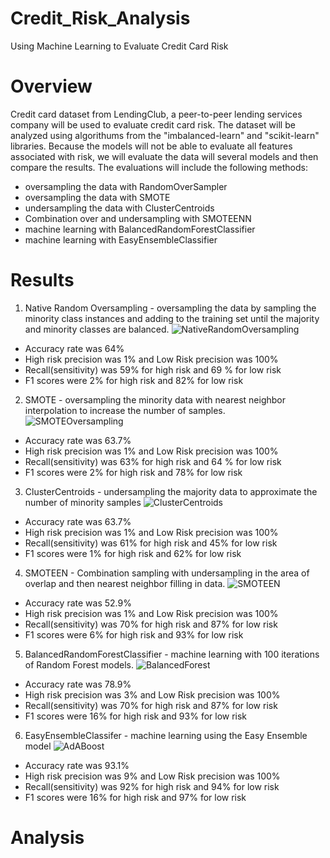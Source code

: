 # Credit_Risk_Analysis
Using Machine Learning to Evaluate Credit Card Risk

# Overview

Credit card dataset from LendingClub, a peer-to-peer lending services company will be used to evaluate credit card risk.  The dataset will be analyzed using algorithums from the "imbalanced-learn" and "scikit-learn" libraries.  Because the models will not be able to evaluate all features associated with risk, we will evaluate the data will several models and then compare the results.  The evaluations will include the following methods: 
 - oversampling the data with RandomOverSampler
 - oversampling the data with SMOTE
  - undersampling the data with ClusterCentroids
  - Combination over and undersampling with SMOTEENN
  - machine learning with BalancedRandomForestClassifier
  - machine learning with EasyEnsembleClassifier
 
# Results

1. Native Random Oversampling - oversampling the data by sampling the minority class instances and adding to the training set until the majority and minority classes are balanced. 
![NativeRandomOversampling](https://user-images.githubusercontent.com/98054953/175446611-e11fcdb0-4b73-4bda-ba07-73e7772ca5bb.png)
 - Accuracy rate was 64%
 - High risk precision was 1% and Low Risk precision was 100%
 - Recall(sensitivity) was 59% for high risk and 69 % for low risk
 - F1 scores were 2% for high risk and 82% for low risk

2. SMOTE - oversampling the minority data with nearest neighbor interpolation to increase the number of samples. 
![SMOTEOversampling](https://user-images.githubusercontent.com/98054953/175547415-b71945e2-ef47-4fa2-b014-54b04245b6d8.png)
 - Accuracy rate was 63.7%
 - High risk precision was 1% and Low Risk precision was 100%
 - Recall(sensitivity) was 63% for high risk and 64 % for low risk
 - F1 scores were 2% for high risk and 78% for low risk

3. ClusterCentroids - undersampling the majority data to approximate the number of minority samples 
![ClusterCentroids](https://user-images.githubusercontent.com/98054953/175547572-b2f1be75-e572-4766-9305-461da445c9c0.png)
 - Accuracy rate was 63.7%
 - High risk precision was 1% and Low Risk precision was 100%
 - Recall(sensitivity) was 61% for high risk and 45% for low risk
 - F1 scores were 1% for high risk and 62% for low risk
4. SMOTEEN - Combination sampling with undersampling in the area of overlap and then nearest neighbor filling in data. 
![SMOTEEN](https://user-images.githubusercontent.com/98054953/175547742-fe6a25e4-6ca3-487e-af0c-3fd121f7e7c6.png)
 - Accuracy rate was 52.9%
 - High risk precision was 1% and Low Risk precision was 100%
 - Recall(sensitivity) was 70% for high risk and 87% for low risk
 - F1 scores were 6% for high risk and 93% for low risk

5. BalancedRandomForestClassifier - machine learning with 100 iterations of Random Forest models. 
![BalancedForest](https://user-images.githubusercontent.com/98054953/175547883-f0d13402-54bb-4d01-a373-e525cf5555c5.png)
 - Accuracy rate was 78.9%
 - High risk precision was 3% and Low Risk precision was 100%
 - Recall(sensitivity) was 70% for high risk and 87% for low risk
 - F1 scores were 16% for high risk and 93% for low risk
 
6. EasyEnsembleClassifer - machine learning using the Easy Ensemble model
![AdABoost](https://user-images.githubusercontent.com/98054953/175548018-6cabb798-b20e-4dd3-8dd1-730d8cdbeebf.png)
 - Accuracy rate was 93.1%
 - High risk precision was 9% and Low Risk precision was 100%
 - Recall(sensitivity) was 92% for high risk and 94% for low risk
 - F1 scores were 16% for high risk and 97% for low risk

# Analysis


